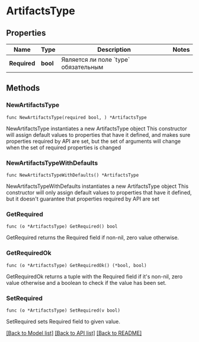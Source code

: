# ArtifactsType

## Properties

Name | Type | Description | Notes
------------ | ------------- | ------------- | -------------
**Required** | **bool** | Является ли поле &#x60;type&#x60; обязательным | 

## Methods

### NewArtifactsType

`func NewArtifactsType(required bool, ) *ArtifactsType`

NewArtifactsType instantiates a new ArtifactsType object
This constructor will assign default values to properties that have it defined,
and makes sure properties required by API are set, but the set of arguments
will change when the set of required properties is changed

### NewArtifactsTypeWithDefaults

`func NewArtifactsTypeWithDefaults() *ArtifactsType`

NewArtifactsTypeWithDefaults instantiates a new ArtifactsType object
This constructor will only assign default values to properties that have it defined,
but it doesn't guarantee that properties required by API are set

### GetRequired

`func (o *ArtifactsType) GetRequired() bool`

GetRequired returns the Required field if non-nil, zero value otherwise.

### GetRequiredOk

`func (o *ArtifactsType) GetRequiredOk() (*bool, bool)`

GetRequiredOk returns a tuple with the Required field if it's non-nil, zero value otherwise
and a boolean to check if the value has been set.

### SetRequired

`func (o *ArtifactsType) SetRequired(v bool)`

SetRequired sets Required field to given value.



[[Back to Model list]](../README.md#documentation-for-models) [[Back to API list]](../README.md#documentation-for-api-endpoints) [[Back to README]](../README.md)


